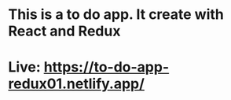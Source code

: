 # This is a to do app. It create with React and Redux

# Live: https://to-do-app-redux01.netlify.app/
